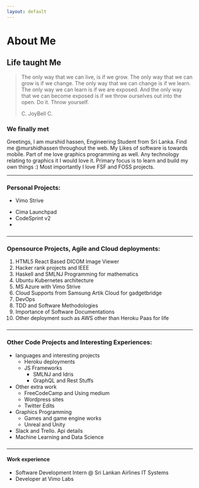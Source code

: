 ```yaml
---
layout: default
---
```


# [](#header-1)About Me


## [](#header-2)Life taught Me

> The only way that we can live, is if we grow. The only way that we can grow is if we change.
> The only way that we can change is if we learn. The only way we can learn is if we are exposed. And the only way that we can
> become exposed is if we throw ourselves out into the open. Do it. Throw yourself.
>
> C. JoyBell C.

### [](#header-3)     We finally met
  Greetings, I am murshid hassen, Engineering Student from Sri Lanka.
Find me @murshidhassen throughout the web. My Likes of software is towards mobile.
Part of me love graphics programming as well. Any technology relating to graphics it I would love it.
Primary focus is to learn and build my own things :)
Most importantly I love FSF and FOSS projects.



* * *

### Personal Projects:

*   Vimo Strive
>

*   Cima Launchpad
*   CodeSprint v2
*   

###

* * *

### Opensource Projects, Agile and Cloud deployments:

1.  HTML5 React Based DICOM Image Viewer
1.  Hacker rank projects and IEEE
1.  Haskell and SMLNJ Programming for mathematics
1.  Ubuntu Kubernetes architecture
1.  MS Azure with Vimo Strive
1.  Cloud Supports from Samsung Artik Cloud for gadgetbridge
1.  DevOps
1.  TDD and Software Methodologies
1.  Importance of Software Documentations
1.  Other deployment such as AWS other than Heroku Paas for life

###

* * *

### Other Code Projects and Interesting Experiences:

- languages and interesting projects
  - Heroku deployments
  - JS Frameworks
    - SMLNJ and Idris
    - GraphQL and Rest Stuffs
- Other extra work
  - FreeCodeCamp and Using medium
  - Wordpress sites
  - Twitter Edits
- Graphics Programming
  - Games and game engine works
  - Unreal and Unity
- Slack and Trello. Api details
- Machine Learning and Data Science

###

* * *


#### [](#header-4)Work experience

*   Software Development Intern @ Sri Lankan Airlines IT Systems
*   Developer at Vimo Labs
